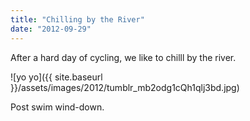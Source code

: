 ```yaml
---
title: "Chilling by the River"
date: "2012-09-29"
---
```


After a hard day of cycling, we like to chilll by the river.

![yo yo]({{ site.baseurl }}/assets/images/2012/tumblr_mb2odg1cQh1qlj3bd.jpg)

Post swim wind-down.
